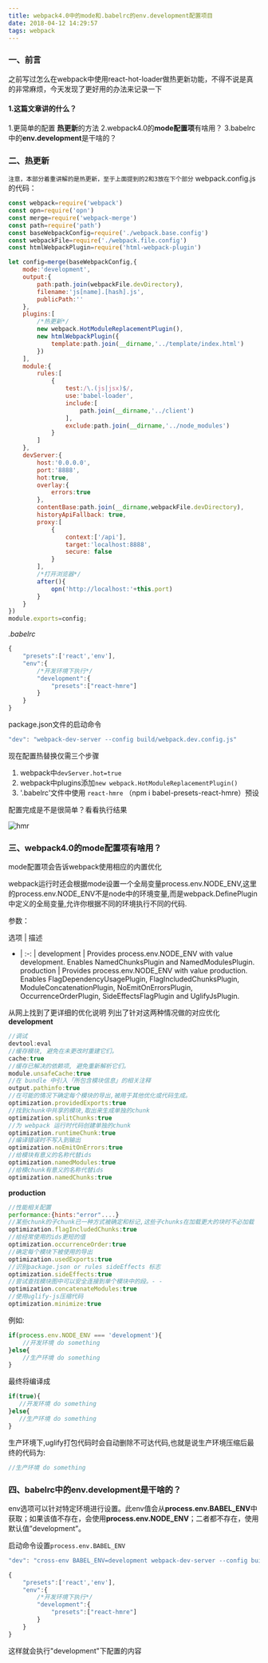 ```yaml
---
title: webpack4.0中的mode和.babelrc的env.development配置项目
date: 2018-04-12 14:29:57
tags: webpack
---
```


### 一、前言
之前写过怎么在webpack中使用react-hot-loader做热更新功能，不得不说是真的非常麻烦，今天发现了更好用的办法来记录一下
#### 1.这篇文章讲的什么？
1.更简单的配置 **热更新**的方法
2.webpack4.0的**mode配置项**有啥用？
3.babelrc中的**env.development**是干啥的？

### 二、热更新
`注意，本部分着重讲解的是热更新，至于上面提到的2和3放在下个部分`
webpack.config.js的代码：
``` javascript
const webpack=require('webpack')
const opn=require('opn')
const merge=require('webpack-merge')
const path=require('path')
const baseWebpackConfig=require('./webpack.base.config')
const webpackFile=require('./webpack.file.config')
const htmlWebpackPlugin=require('html-webpack-plugin')

let config=merge(baseWebpackConfig,{
	mode:'development',
	output:{
		path:path.join(webpackFile.devDirectory),
		filename:'js[name].[hash].js',
		publicPath:''
	},
	plugins:[
		/*热更新*/
		new webpack.HotModuleReplacementPlugin(),
		new htmlWebpackPlugin({
			template:path.join(__dirname,'../template/index.html')
		})
	],
	module:{
		rules:[
			{
				test:/\.(js|jsx)$/,
				use:'babel-loader',
				include:[
					path.join(__dirname,'../client')
				],
				exclude:path.join(__dirname,'../node_modules')
			}
		]
	},
	devServer:{
		host:'0.0.0.0',
		port:'8888',
		hot:true,
		overlay:{
			errors:true
		},
		contentBase:path.join(__dirname,webpackFile.devDirectory),
		historyApiFallback: true,
		proxy:[
			{
				context:['/api'],
				target:'localhost:8888',
				secure: false
			}
		],
		/*打开浏览器*/
		after(){
			opn('http://localhost:'+this.port)
		}
	}
})
module.exports=config;

```
*.babelrc*


``` javascript
{
	"presets":['react','env'],
	"env":{
		/*开发环境下执行*/
		"development":{
			"presets":["react-hmre"]
		}
	}	
}
```

package.json文件的启动命令
``` javascript
"dev": "webpack-dev-server --config build/webpack.dev.config.js"
```

现在配置热替换仅需三个步骤
1. webpack中`devServer.hot=true`
2. webpack中plugins添加`new webpack.HotModuleReplacementPlugin()`
3. '.babelrc'文件中使用 `react-hmre` （npm i babel-presets-react-hmre）预设



配置完成是不是很简单？看看执行结果

![hmr](/images/webpack4-0中的mode和-babelrc的env-development配置项目/1.gif)

### 三、webpack4.0的mode配置项有啥用？
mode配置项会告诉webpack使用相应的内置优化

webpack运行时还会根据mode设置一个全局变量process.env.NODE_ENV,这里的process.env.NODE_ENV不是node中的环境变量,而是webpack.DefinePlugin中定义的全局变量,允许你根据不同的环境执行不同的代码.

参数：

选项 | 描述
- | :-: |
development | Provides process.env.NODE_ENV with value development. Enables NamedChunksPlugin and NamedModulesPlugin.
production | Provides process.env.NODE_ENV with value production. Enables FlagDependencyUsagePlugin, FlagIncludedChunksPlugin, ModuleConcatenationPlugin, NoEmitOnErrorsPlugin, OccurrenceOrderPlugin, SideEffectsFlagPlugin and UglifyJsPlugin.

从网上找到了更详细的优化说明
列出了针对这两种情况做的对应优化
**development**
``` javascript
//调试
devtool:eval
//缓存模块, 避免在未更改时重建它们。
cache:true
//缓存已解决的依赖项, 避免重新解析它们。
module.unsafeCache:true
//在 bundle 中引入「所包含模块信息」的相关注释
output.pathinfo:true
//在可能的情况下确定每个模块的导出,被用于其他优化或代码生成。
optimization.providedExports:true
//找到chunk中共享的模块,取出来生成单独的chunk
optimization.splitChunks:true
//为 webpack 运行时代码创建单独的chunk
optimization.runtimeChunk:true
//编译错误时不写入到输出
optimization.noEmitOnErrors:true
//给模块有意义的名称代替ids
optimization.namedModules:true
//给模chunk有意义的名称代替ids
optimization.namedChunks:true
```
**production**
``` javascript
//性能相关配置
performance:{hints:"error"....}
//某些chunk的子chunk已一种方式被确定和标记,这些子chunks在加载更大的块时不必加载
optimization.flagIncludedChunks:true
//给经常使用的ids更短的值
optimization.occurrenceOrder:true
//确定每个模块下被使用的导出
optimization.usedExports:true
//识别package.json or rules sideEffects 标志
optimization.sideEffects:true
//尝试查找模块图中可以安全连接到单个模块中的段。- -
optimization.concatenateModules:true
//使用uglify-js压缩代码
optimization.minimize:true

```

例如:

``` javascript
if(process.env.NODE_ENV === 'development'){
    //开发环境 do something
}else{
    //生产环境 do something
}
```
最终将编译成

``` javascript
if(true){
   //开发环境 do something
}else{
   //生产环境 do something
}
```
生产环境下,uglify打包代码时会自动删除不可达代码,也就是说生产环境压缩后最终的代码为:
``` javascript
//生产环境 do something
```

### 四、babelrc中的env.development是干啥的？
env选项可以针对特定环境进行设置。此env值会从**process.env.BABEL_ENV**中获取；如果该值不存在，会使用**process.env.NODE_ENV**；二者都不存在，使用默认值”development”。

启动命令设置`process.env.BABEL_ENV`
``` javascript
"dev": "cross-env BABEL_ENV=development webpack-dev-server --config build/webpack.dev.config.js"
```
``` javascript
{
	"presets":['react','env'],
	"env":{
		/*开发环境下执行*/
		"development":{
			"presets":["react-hmre"]
		}
	}	
}
```
这样就会执行"development"下配置的内容